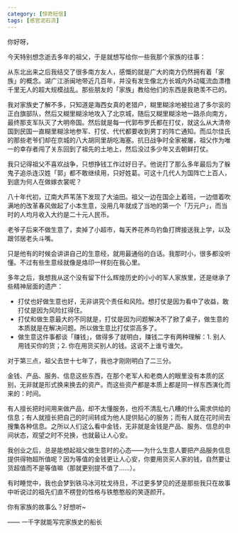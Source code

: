 ```yaml
---
category: [惊奇短信]
tags: [感官泥石流]
---
```


你好呀，

今天特别想念逝去多年的祖父，于是就想写给你一些我那个家族的往事：

从东北出来之后我结交了很多南方友人，感慨的就是广大的南方仍然拥有着「家族」的概念。湖广江浙闽地带近几百年，并没有发生像北方长城内外动辄流血漂橹千里无人的超大规模战乱。那些朋友的「家族」教给他们的东西是我艳羡不已的。

我对家族史了解不多，只知道是海西女真的老猎户，糊里糊涂地被拉进了多尔衮的正白旗部队，然后又糊里糊涂地攻入了北京城，随后又糊里糊涂地一路杀向南方，最终那支军队灭了大明帝国。然后就是每一代郭布罗氏都在打仗，就这么从大清帝国到民国一直糊里糊涂地参军、打仗、代代都要收到男丁的阵亡通知。而瓜尔佳氏的那些老爷们却在京城的八大胡同里胡吃海塞。抗日战争时全家被屠，祖父作为唯一的幸存者闯了关东回到了祖先的土地上，然后没过多少年又去朝鲜打仗。

我只记得祖父不喜欢战争，只想挣钱工作过好日子。他说打了那么多年最后为了躲鬼子追杀连汉姓「郭」都不敢继续用，只好姓葛。可这十几代人为国阵亡上百人，到底为何人在做嫁衣裳呢？

八十年代初，辽南大芦苇荡下发现了大油田。祖父一边在国企上着班，一边借着吹满地的改革春风做起了小本生意，没用几年就成了当地的第一个「万元户」，而当时的人均月收入大约是二十元人民币。

老爷子后来不做生意了，卖掉了小超市，每天养花养鸟钓鱼打牌接送我上学，以及跟邻居老头斗嘴。

只是他有的时候会讲讲自己的生意经，就用最通俗的白话。我那时小，很多都没听懂。不过有些生意经就像是烙印一样刻在我心里。

多年之后，我想我从这个没有留下什么辉煌历史的小小的军人家族里，还是继承了些精神层面的遗产：

- 打仗也好做生意也好，无非讲究个责任和风险。想打仗是因为看中了收益，敢打仗是因为风险扛得住。
- 打仗和做生意最大的不同就是，打仗是因为问题解决不了掀了桌子，做生意的本质就是在解决问题。所以做生意比打仗崇高多了。
- 做生意这件事都谈「赚钱」，做得多了就明白，赚钱二字有两种理解：1. 别人用钱买你的货；2. 你在用货买别人的钱。这说不上谁亏谁欠。

对于第三点，祖父去世十七年了，我也才刚刚明白了二三分。

金钱、产品、服务、信息这些东西，在那个老军人和老商人的眼里没有本质的区别，无非就是形式换来换去的资产。而这些资产都是本质上都是同一样东西演化而来的：时间。

有人擅长把时间用来做产品，却不太懂服务，也捋不清乱七八糟的什么需求供给的信息；有人就擅长把自己的时间转成为他人提供贴心的服务；而有人就在花时间去搜集各种信息。之所以人们这么看中金钱，无非就是金钱是产品、服务、信息的中间状态，观望之时不兑换，也就最让人心安。

我创业之后，总是能想起祖父做生意时的心态——为什么生意人要把产品服务信息提供得物超所值呢？因为等值的金钱更让人心安，你要用货买人家的钱，自然要让货超值而不是等值嘛（那就更别提不值了……）。

有时睡觉中，我也会梦到铁马冰河枕戈待旦，不过更多梦见的还是那些我只在故事中听说过的祖先们直不楞登的性格与铁憨憨般的笑逐颜开。

你有家族的故事么？好想听~

—— 一千字就能写完家族史的船长